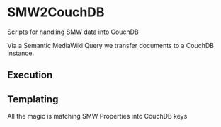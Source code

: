# SMW2CouchDB
Scripts for handling SMW data into CouchDB

Via a Semantic MediaWiki Query we transfer documents to a CouchDB instance.

## Execution

## Templating

All the magic is matching SMW Properties into CouchDB keys





